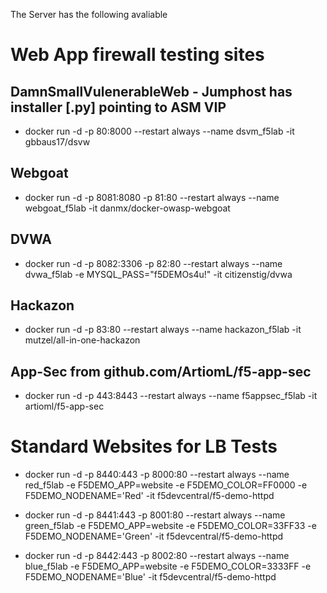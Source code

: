  
The Server has the following avaliable


# Web App firewall testing sites

## DamnSmallVulenerableWeb - Jumphost has installer [.py] pointing to ASM VIP
- docker run -d -p 80:8000 --restart always --name dsvm_f5lab -it gbbaus17/dsvw

## Webgoat
- docker run -d -p 8081:8080 -p 81:80 --restart always --name webgoat_f5lab -it danmx/docker-owasp-webgoat

## DVWA
- docker run -d -p 8082:3306 -p 82:80 --restart always --name dvwa_f5lab -e MYSQL_PASS="f5DEMOs4u!" -it citizenstig/dvwa

## Hackazon
- docker run  -d -p 83:80 --restart always --name hackazon_f5lab -it mutzel/all-in-one-hackazon

## App-Sec from github.com/ArtiomL/f5-app-sec
- docker run -d -p 443:8443 --restart always --name f5appsec_f5lab -it artioml/f5-app-sec

# Standard Websites for LB Tests
- docker run -d -p 8440:443 -p 8000:80 --restart always --name red_f5lab -e F5DEMO_APP=website -e F5DEMO_COLOR=FF0000 -e F5DEMO_NODENAME='Red' -it f5devcentral/f5-demo-httpd

- docker run -d -p 8441:443 -p 8001:80 --restart always --name green_f5lab -e F5DEMO_APP=website -e F5DEMO_COLOR=33FF33 -e F5DEMO_NODENAME='Green' -it f5devcentral/f5-demo-httpd

- docker run -d -p 8442:443 -p 8002:80 --restart always --name blue_f5lab -e F5DEMO_APP=website -e F5DEMO_COLOR=3333FF -e F5DEMO_NODENAME='Blue' -it f5devcentral/f5-demo-httpd

